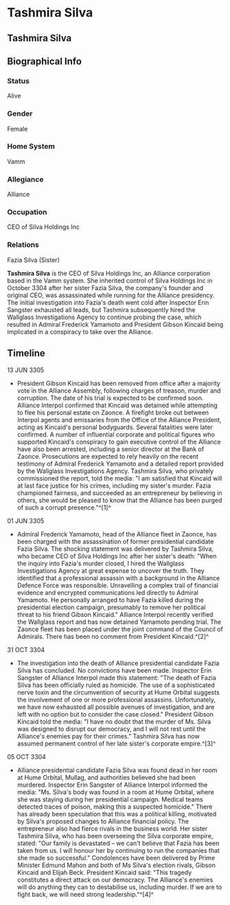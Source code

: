 # Tashmira Silva
## Tashmira Silva

		

## Biographical Info

### Status

Alive

### Gender

Female

### Home System

Vamm

### Allegiance

Alliance

### Occupation

CEO of Silva Holdings Inc

### Relations

Fazia Silva (Sister)

**Tashmira Silva** is the CEO of Silva Holdings Inc, an Alliance corporation based in the Vamm system. She inherited control of Silva Holdings Inc in October 3304 after her sister Fazia Silva, the company's founder and original CEO, was assassinated while running for the Alliance presidency. The initial investigation into Fazia's death went cold after Inspector Erin Sangster exhausted all leads, but Tashmira subsequently hired the Wallglass Investigations Agency to continue probing the case, which resulted in Admiral Frederick Yamamoto and President Gibson Kincaid being implicated in a conspiracy to take over the Alliance.

## Timeline

13 JUN 3305

- President Gibson Kincaid has been removed from office after a majority vote in the Alliance Assembly, following charges of treason, murder and corruption. The date of his trial is expected to be confirmed soon. Alliance Interpol confirmed that Kincaid was detained while attempting to flee his personal estate on Zaonce. A firefight broke out between Interpol agents and emissaries from the Office of the Alliance President, acting as Kincaid's personal bodyguards. Several fatalities were later confirmed. A number of influential corporate and political figures who supported Kincaid's conspiracy to gain executive control of the Alliance have also been arrested, including a senior director at the Bank of Zaonce. Prosecutions are expected to rely heavily on the recent testimony of Admiral Frederick Yamamoto and a detailed report provided by the Wallglass Investigations Agency. Tashmira Silva, who privately commissioned the report, told the media: "I am satisfied that Kincaid will at last face justice for his crimes, including my sister's murder. Fazia championed fairness, and succeeded as an entrepreneur by believing in others, she would be pleased to know that the Alliance has been purged of such a corrupt presence."^[1]^

01 JUN 3305

- Admiral Frederick Yamamoto, head of the Alliance fleet in Zaonce, has been charged with the assassination of former presidential candidate Fazia Silva. The shocking statement was delivered by Tashmira Silva, who became CEO of Silva Holdings Inc after her sister's death: "When the inquiry into Fazia's murder closed, I hired the Wallglass Investigations Agency at great expense to uncover the truth. They identified that a professional assassin with a background in the Alliance Defence Force was responsible. Unravelling a complex trail of financial evidence and encrypted communications led directly to Admiral Yamamoto. He personally arranged to have Fazia killed during the presidential election campaign, presumably to remove her political threat to his friend Gibson Kincaid." Alliance Interpol recently verified the Wallglass report and has now detained Yamamoto pending trial. The Zaonce fleet has been placed under the joint command of the Council of Admirals. There has been no comment from President Kincaid.^[2]^

31 OCT 3304

- The investigation into the death of Alliance presidential candidate Fazia Silva has concluded. No convictions have been made. Inspector Erin Sangster of Alliance Interpol made this statement: "The death of Fazia Silva has been officially ruled as homicide. The use of a sophisticated nerve toxin and the circumvention of security at Hume Orbital suggests the involvement of one or more professional assassins. Unfortunately, we have now exhausted all possible avenues of investigation, and are left with no option but to consider the case closed." President Gibson Kincaid told the media: "I have no doubt that the murder of Ms. Silva was designed to disrupt our democracy, and I will not rest until the Alliance's enemies pay for their crimes." Tashmira Silva has now assumed permanent control of her late sister's corporate empire.^[3]^

05 OCT 3304

- Alliance presidential candidate Fazia Silva was found dead in her room at Hume Orbital, Mullag, and authorities believed she had been murdered. Inspector Erin Sangster of Alliance Interpol informed the media: "Ms. Silva's body was found in a room at Hume Orbital, where she was staying during her presidential campaign. Medical teams detected traces of poison, making this a suspected homicide." There has already been speculation that this was a political killing, motivated by Silva's proposed changes to Alliance financial policy. The entrepreneur also had fierce rivals in the business world. Her sister Tashmira Silva, who has been overseeing the Silva corporate empire, stated: "Our family is devastated – we can't believe that Fazia has been taken from us. I will honour her by continuing to run the companies that she made so successful." Condolences have been delivered by Prime Minister Edmund Mahon and both of Ms Silva's election rivals, Gibson Kincaid and Elijah Beck. President Kincaid said: "This tragedy constitutes a direct attack on our democracy. The Alliance's enemies will do anything they can to destabilise us, including murder. If we are to fight back, we will need strong leadership."^[4]^